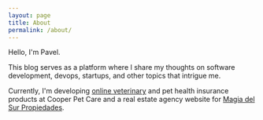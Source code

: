```yaml
---
layout: page
title: About
permalink: /about/
---
```


Hello, I'm Pavel.

This blog serves as a platform where I share my thoughts on software development, devops, startups, and other topics that intrigue me.

Currently, I'm developing [online veterinary](https://cooperpetcare.com) and pet health insurance products at Cooper Pet Care and a real estate agency website for [Magia del Sur Propiedades](https://magiadelsurpropiedades.cl).

